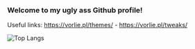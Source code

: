 ### Welcome to my ugly ass Github profile!<br>
Useful links: https://vorlie.pl/themes/ - https://vorlie.pl/tweaks/

![Top Langs](https://github-readme-stats.vercel.app/api/top-langs/?username=vorlie&theme=github_dark&layout=compact&border_color=4C8EDA&card_width=445&border_radius=12)
